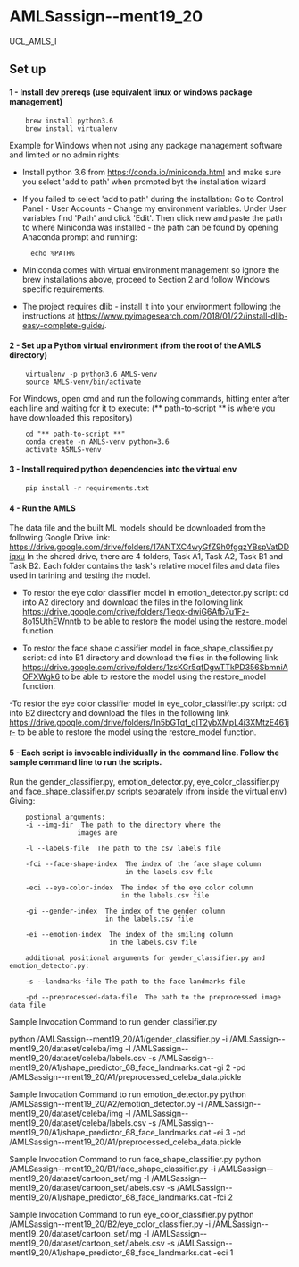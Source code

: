 # AMLSassign--ment19_20
UCL_AMLS_I

## Set up

#### 1 - Install dev prereqs (use equivalent linux or windows package management)
        brew install python3.6
        brew install virtualenv
        
Example for Windows when not using any package management software and limited or no admin rights:

- Install python 3.6 from https://conda.io/miniconda.html and make sure you select 'add to path' when prompted byt the 
installation wizard
- If you failed to select 'add to path' during the installation: Go to Control Panel - User Accounts - Change my 
environment variables. Under User variables find 'Path' and click 'Edit'. Then click new and paste the path to where 
Miniconda was installed - the path can be found by opening Anaconda prompt and running:

        echo %PATH%
        
- Miniconda comes with virtual environment management so ignore the brew installations above, proceed to Section 2 and
follow Windows specific requirements.

- The project requires dlib - install it into your environment following the instructions at https://www.pyimagesearch.com/2018/01/22/install-dlib-easy-complete-guide/. 


#### 2 - Set up a Python virtual environment (from the root of the AMLS directory)
        virtualenv -p python3.6 AMLS-venv
        source AMLS-venv/bin/activate


For Windows, open cmd and run the following commands, hitting enter after each line and waiting for it to execute:  (** path-to-script ** is where you have downloaded this repository)

        cd "** path-to-script **"
        conda create -n AMLS-venv python=3.6
        activate ASMLS-venv


#### 3 - Install required python dependencies into the virtual env
        pip install -r requirements.txt

#### 4 - Run the AMLS 

The data file and the built ML models should be downloaded from the following Google Drive link: https://drive.google.com/drive/folders/17ANTXC4wyGfZ9h0fgqzYBspVatDDiqxu
In the shared drive, there are 4 folders, Task A1, Task A2, Task B1 and Task B2.
 Each folder contains the task's relative model files and data files used in tarining and testing the model.
 
- To restor the eye color classifier model in emotion_detector.py script: 
cd into A2 directory and download the files in the following link https://drive.google.com/drive/folders/1ieqx-dwiG6Afb7u1Fz-8o15UthEWnntb to be able to restore the model using 
the restore_model function.

- To restor the face shape classifier model in face_shape_classifier.py script: 
cd into B1 directory and download the files in the following link https://drive.google.com/drive/folders/1zsKGr5qfDgwTTkPD356SbmniAOFXWgk6 to be able to restore the model using 
the restore_model function.

-To restor the eye color classifier model in eye_color_classifier.py script: 
cd into B2 directory and download the files in the following link https://drive.google.com/drive/folders/1n5bGTqf_gIT2ybXMpL4i3XMtzE461jr- to be able to restore the model using 
the restore_model function.
 
 
 
 
#### 5 - Each script is invocable individually in the command line. Follow the sample command line to run the scripts.
Run the gender_classifier.py, emotion_detector.py, eye_color_classifier.py and face_shape_classifier.py scripts
 separately (from inside the virtual env)
Giving: 


        postional arguments:
        -i --img-dir  The path to the directory where the 
                     images are
        
        -l --labels-file  The path to the csv labels file
        
        -fci --face-shape-index  The index of the face shape column 
                                 in the labels.csv file
        
        -eci --eye-color-index  The index of the eye color column 
                                in the labels.csv file
        
        -gi --gender-index  The index of the gender column 
                            in the labels.csv file
        
        -ei --emotion-index  The index of the smiling column 
                             in the labels.csv file
        
        additional positional arguments for gender_classifier.py and emotion_detector.py: 
        
        -s --landmarks-file The path to the face landmarks file
        
        -pd --preprocessed-data-file  The path to the preprocessed image data file
        
Sample Invocation Command to run gender_classifier.py 

python /AMLSassign--ment19_20/A1/gender_classifier.py 
            -i /AMLSassign--ment19_20/dataset/celeba/img 
            -l /AMLSassign--ment19_20/dataset/celeba/labels.csv 
            -s /AMLSassign--ment19_20/A1/shape_predictor_68_face_landmarks.dat 
            -gi 2 
            -pd /AMLSassign--ment19_20/A1/preprocessed_celeba_data.pickle

Sample Invocation Command to run emotion_detector.py 
python /AMLSassign--ment19_20/A2/emotion_detector.py 
            -i /AMLSassign--ment19_20/dataset/celeba/img 
            -l /AMLSassign--ment19_20/dataset/celeba/labels.csv 
            -s /AMLSassign--ment19_20/A1/shape_predictor_68_face_landmarks.dat 
            -ei 3
            -pd /AMLSassign--ment19_20/A1/preprocessed_celeba_data.pickle

Sample Invocation Command to run face_shape_classifier.py 
python /AMLSassign--ment19_20/B1/face_shape_classifier.py 
            -i /AMLSassign--ment19_20/dataset/cartoon_set/img 
            -l /AMLSassign--ment19_20/dataset/cartoon_set/labels.csv 
            -s /AMLSassign--ment19_20/A1/shape_predictor_68_face_landmarks.dat 
            -fci 2
       
Sample Invocation Command to run eye_color_classifier.py 
python /AMLSassign--ment19_20/B2/eye_color_classifier.py 
            -i /AMLSassign--ment19_20/dataset/cartoon_set/img 
            -l /AMLSassign--ment19_20/dataset/cartoon_set/labels.csv 
            -s /AMLSassign--ment19_20/A1/shape_predictor_68_face_landmarks.dat 
            -eci 1